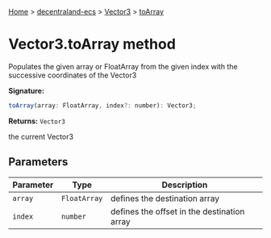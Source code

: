 [Home](./index) &gt; [decentraland-ecs](./decentraland-ecs.md) &gt; [Vector3](./decentraland-ecs.vector3.md) &gt; [toArray](./decentraland-ecs.vector3.toarray.md)

# Vector3.toArray method

Populates the given array or FloatArray from the given index with the successive coordinates of the Vector3

**Signature:**
```javascript
toArray(array: FloatArray, index?: number): Vector3;
```
**Returns:** `Vector3`

the current Vector3

## Parameters

|  Parameter | Type | Description |
|  --- | --- | --- |
|  `array` | `FloatArray` | defines the destination array |
|  `index` | `number` | defines the offset in the destination array |

